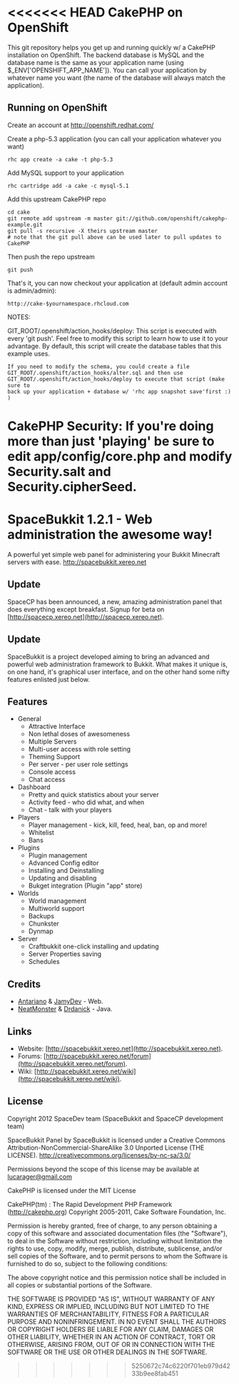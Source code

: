 <<<<<<< HEAD
CakePHP on OpenShift
====================

This git repository helps you get up and running quickly w/ a CakePHP installation
on OpenShift.  The backend database is MySQL and the database name is the
same as your application name (using $_ENV['OPENSHIFT_APP_NAME']).  You can call
your application by whatever name you want (the name of the database will always
match the application).


Running on OpenShift
----------------------------

Create an account at http://openshift.redhat.com/

Create a php-5.3 application (you can call your application whatever you want)

    rhc app create -a cake -t php-5.3

Add MySQL support to your application

    rhc cartridge add -a cake -c mysql-5.1

Add this upstream CakePHP repo

    cd cake
    git remote add upstream -m master git://github.com/openshift/cakephp-example.git
    git pull -s recursive -X theirs upstream master
    # note that the git pull above can be used later to pull updates to CakePHP
    
Then push the repo upstream

    git push

That's it, you can now checkout your application at (default admin account is admin/admin):

    http://cake-$yournamespace.rhcloud.com


NOTES:

GIT_ROOT/.openshift/action_hooks/deploy:
    This script is executed with every 'git push'.  Feel free to modify this script
    to learn how to use it to your advantage.  By default, this script will create
    the database tables that this example uses.

    If you need to modify the schema, you could create a file 
    GIT_ROOT/.openshift/action_hooks/alter.sql and then use
    GIT_ROOT/.openshift/action_hooks/deploy to execute that script (make sure to
    back up your application + database w/ 'rhc app snapshot save'first :) )

CakePHP Security:
    If you're doing more than just 'playing' be sure to edit app/config/core.php
    and modify Security.salt and Security.cipherSeed.
=======
# SpaceBukkit 1.2.1 - Web administration the awesome way!
A powerful yet simple web panel for administering your Bukkit Minecraft servers with ease.
http://spacebukkit.xereo.net

## Update
SpaceCP has been announced, a new, amazing administration panel that does everything except breakfast. Signup for beta on [http://spacecp.xereo.net](http://spacecp.xereo.net).

## Update
SpaceBukkit is a project developed aiming to bring an advanced and powerful web administration framework to Bukkit. What makes it unique is, on one hand, it's graphical user interface, and on the other hand some nifty features enlisted just below.

## Features
- General
    * Attractive Interface
    * Non lethal doses of awesomeness
    * Multiple Servers
    * Multi-user access with role setting
    * Theming Support
    * Per server - per user role settings
    * Console access
    * Chat access
- Dashboard
    * Pretty and quick statistics about your server
    * Activity feed - who did what, and when
    * Chat - talk with your players
- Players
    * Player management - kick, kill, feed, heal, ban, op and more!
    * Whitelist
    * Bans
- Plugins
    * Plugin management
    * Advanced Config editor
    * Installing and Deinstalling
    * Updating and disabling
    * Bukget integration (Plugin "app" store)
- Worlds
    * World management
    * Multiworld support
    * Backups
    * Chunkster
    * Dynmap
- Server
    * Craftbukkit one-click installing and updating
    * Server Properties saving
    * Schedules
    
## Credits
 * [Antariano](https://github.com/Antariano/) & [JamyDev](https://github.com/JamyDev/) - Web.
 * [NeatMonster](https://github.com/NeatMonster/) & [Drdanick](https://github.com/Drdanick/) - Java.

## Links
- Website: [http://spacebukkit.xereo.net](http://spacebukkit.xereo.net).
- Forums: [http://spacebukkit.xereo.net/forum](http://spacebukkit.xereo.net/forum).
- Wiki: [http://spacebukkit.xereo.net/wiki](http://spacebukkit.xereo.net/wiki).
 
## License
Copyright 2012 SpaceDev team (SpaceBukkit and SpaceCP development team)

SpaceBukkit Panel by SpaceBukkit is licensed under a 
Creative Commons Attribution-NonCommercial-ShareAlike 3.0 Unported License (THE LICENSE).
http://creativecommons.org/licenses/by-nc-sa/3.0/

Permissions beyond the scope of this license may be available at lucarager@gmail.com

CakePHP is licensed under
the MIT License

CakePHP(tm) : The Rapid Development PHP Framework (http://cakephp.org)
Copyright 2005-2011, Cake Software Foundation, Inc.

Permission is hereby granted, free of charge, to any person obtaining a
copy of this software and associated documentation files (the "Software"),
to deal in the Software without restriction, including without limitation
the rights to use, copy, modify, merge, publish, distribute, sublicense,
and/or sell copies of the Software, and to permit persons to whom the
Software is furnished to do so, subject to the following conditions:

The above copyright notice and this permission notice shall be included in
all copies or substantial portions of the Software.

THE SOFTWARE IS PROVIDED "AS IS", WITHOUT WARRANTY OF ANY KIND, EXPRESS OR
IMPLIED, INCLUDING BUT NOT LIMITED TO THE WARRANTIES OF MERCHANTABILITY,
FITNESS FOR A PARTICULAR PURPOSE AND NONINFRINGEMENT. IN NO EVENT SHALL THE
AUTHORS OR COPYRIGHT HOLDERS BE LIABLE FOR ANY CLAIM, DAMAGES OR OTHER
LIABILITY, WHETHER IN AN ACTION OF CONTRACT, TORT OR OTHERWISE, ARISING
FROM, OUT OF OR IN CONNECTION WITH THE SOFTWARE OR THE USE OR OTHER
DEALINGS IN THE SOFTWARE.
>>>>>>> 5250672c74c6220f701eb979d4233b9ee8fab451

